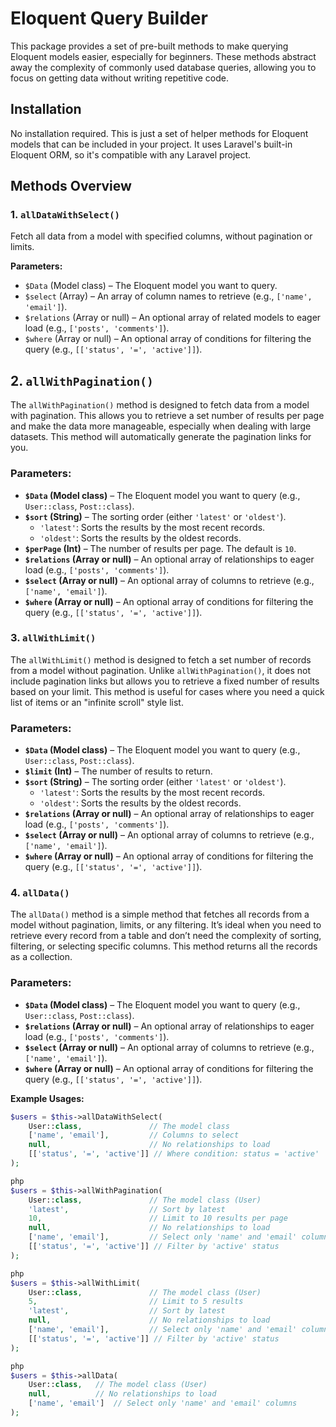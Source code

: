 # Eloquent Query Builder

This package provides a set of pre-built methods to make querying Eloquent models easier, especially for beginners. These methods abstract away the complexity of commonly used database queries, allowing you to focus on getting data without writing repetitive code.

## Installation

No installation required. This is just a set of helper methods for Eloquent models that can be included in your project. It uses Laravel's built-in Eloquent ORM, so it's compatible with any Laravel project.

## Methods Overview

### 1. `allDataWithSelect()`

Fetch all data from a model with specified columns, without pagination or limits.

**Parameters:**
- `$Data` (Model class) – The Eloquent model you want to query.
- `$select` (Array) – An array of column names to retrieve (e.g., `['name', 'email']`).
- `$relations` (Array or null) – An optional array of related models to eager load (e.g., `['posts', 'comments']`).
- `$where` (Array or null) – An optional array of conditions for filtering the query (e.g., `[['status', '=', 'active']]`).

## 2. `allWithPagination()`

The `allWithPagination()` method is designed to fetch data from a model with pagination. This allows you to retrieve a set number of results per page and make the data more manageable, especially when dealing with large datasets. This method will automatically generate the pagination links for you.

### **Parameters:**

- **`$Data` (Model class)** – The Eloquent model you want to query (e.g., `User::class`, `Post::class`).
- **`$sort` (String)** – The sorting order (either `'latest'` or `'oldest'`).
    - `'latest'`: Sorts the results by the most recent records.
    - `'oldest'`: Sorts the results by the oldest records.
- **`$perPage` (Int)** – The number of results per page. The default is `10`.
- **`$relations` (Array or null)** – An optional array of relationships to eager load (e.g., `['posts', 'comments']`).
- **`$select` (Array or null)** – An optional array of columns to retrieve (e.g., `['name', 'email']`).
- **`$where` (Array or null)** – An optional array of conditions for filtering the query (e.g., `[['status', '=', 'active']]`).

### 3. `allWithLimit()`

The `allWithLimit()` method is designed to fetch a set number of records from a model without pagination. Unlike `allWithPagination()`, it does not include pagination links but allows you to retrieve a fixed number of results based on your limit. This method is useful for cases where you need a quick list of items or an "infinite scroll" style list.

### **Parameters:**

- **`$Data` (Model class)** – The Eloquent model you want to query (e.g., `User::class`, `Post::class`).
- **`$limit` (Int)** – The number of results to return.
- **`$sort` (String)** – The sorting order (either `'latest'` or `'oldest'`).
    - `'latest'`: Sorts the results by the most recent records.
    - `'oldest'`: Sorts the results by the oldest records.
- **`$relations` (Array or null)** – An optional array of relationships to eager load (e.g., `['posts', 'comments']`).
- **`$select` (Array or null)** – An optional array of columns to retrieve (e.g., `['name', 'email']`).
- **`$where` (Array or null)** – An optional array of conditions for filtering the query (e.g., `[['status', '=', 'active']]`).

### 4. `allData()`

The `allData()` method is a simple method that fetches all records from a model without pagination, limits, or any filtering. It’s ideal when you need to retrieve every record from a table and don’t need the complexity of sorting, filtering, or selecting specific columns. This method returns all the records as a collection.

### **Parameters:**

- **`$Data` (Model class)** – The Eloquent model you want to query (e.g., `User::class`, `Post::class`).
- **`$relations` (Array or null)** – An optional array of relationships to eager load (e.g., `['posts', 'comments']`).
- **`$select` (Array or null)** – An optional array of columns to retrieve (e.g., `['name', 'email']`).
- **`$where` (Array or null)** – An optional array of conditions for filtering the query (e.g., `[['status', '=', 'active']]`).

**Example Usages:**
```php
$users = $this->allDataWithSelect(
    User::class,               // The model class
    ['name', 'email'],         // Columns to select
    null,                      // No relationships to load
    [['status', '=', 'active']] // Where condition: status = 'active'
);

php
$users = $this->allWithPagination(
    User::class,               // The model class (User)
    'latest',                  // Sort by latest
    10,                        // Limit to 10 results per page
    null,                      // No relationships to load
    ['name', 'email'],         // Select only 'name' and 'email' columns
    [['status', '=', 'active']] // Filter by 'active' status
);

php
$users = $this->allWithLimit(
    User::class,               // The model class (User)
    5,                         // Limit to 5 results
    'latest',                  // Sort by latest
    null,                      // No relationships to load
    ['name', 'email'],         // Select only 'name' and 'email' columns
    [['status', '=', 'active']] // Filter by 'active' status
);

php
$users = $this->allData(
    User::class,   // The model class (User)
    null,          // No relationships to load
    ['name', 'email']  // Select only 'name' and 'email' columns
);
